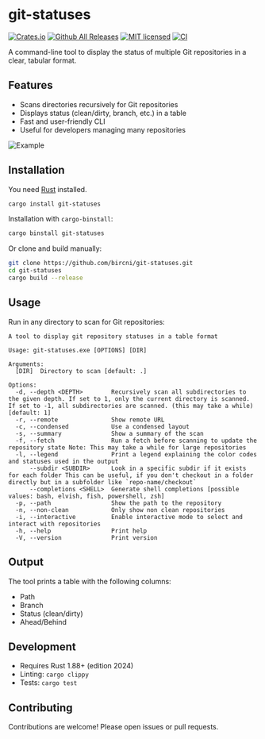 # git-statuses

[![Crates.io](https://img.shields.io/crates/v/git-statuses.svg)](https://crates.io/crates/git-statuses)
[![Github All Releases](https://img.shields.io/github/downloads/bircni/git-statuses/total.svg)](https://github.com/bircni/git-statuses/releases)
[![MIT licensed](https://img.shields.io/badge/license-MIT-blue.svg)](https://github.com/bircni/git-statuses/blob/main/LICENSE)
[![CI](https://github.com/bircni/git-statuses/actions/workflows/ci.yml/badge.svg?branch=main)](https://github.com/bircni/git-statuses/actions/workflows/ci.yml)

A command-line tool to display the status of multiple Git repositories in a clear, tabular format.

## Features

- Scans directories recursively for Git repositories
- Displays status (clean/dirty, branch, etc.) in a table
- Fast and user-friendly CLI
- Useful for developers managing many repositories

![Example](https://github.com/user-attachments/assets/e52df421-6655-46e7-a5eb-567a6d140919)

## Installation

You need [Rust](https://www.rust-lang.org/tools/install) installed.

```sh
cargo install git-statuses
```

Installation with `cargo-binstall`:

```sh
cargo binstall git-statuses
```

Or clone and build manually:

```sh
git clone https://github.com/bircni/git-statuses.git
cd git-statuses
cargo build --release
```

## Usage

Run in any directory to scan for Git repositories:

```text
A tool to display git repository statuses in a table format

Usage: git-statuses.exe [OPTIONS] [DIR]

Arguments:
  [DIR]  Directory to scan [default: .]

Options:
  -d, --depth <DEPTH>        Recursively scan all subdirectories to the given depth. If set to 1, only the current directory is scanned. If set to -1, all subdirectories are scanned. (this may take a while) [default: 1]
  -r, --remote               Show remote URL
  -c, --condensed            Use a condensed layout
  -s, --summary              Show a summary of the scan
  -f, --fetch                Run a fetch before scanning to update the repository state Note: This may take a while for large repositories
  -l, --legend               Print a legend explaining the color codes and statuses used in the output
      --subdir <SUBDIR>      Look in a specific subdir if it exists for each folder This can be useful, if you don't checkout in a folder directly but in a subfolder like `repo-name/checkout`
      --completions <SHELL>  Generate shell completions [possible values: bash, elvish, fish, powershell, zsh]
  -p, --path                 Show the path to the repository
  -n, --non-clean            Only show non clean repositories
  -i, --interactive          Enable interactive mode to select and interact with repositories
  -h, --help                 Print help
  -V, --version              Print version
```

## Output

The tool prints a table with the following columns:

- Path
- Branch
- Status (clean/dirty)
- Ahead/Behind

## Development

- Requires Rust 1.88+ (edition 2024)
- Linting: `cargo clippy`
- Tests: `cargo test`

## Contributing

Contributions are welcome! Please open issues or pull requests.

